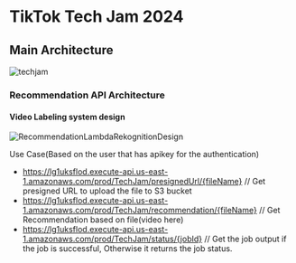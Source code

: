 # TikTok Tech Jam 2024 #

## Main Architecture ##

![techjam](https://github.com/ernraff/tech-jam-2024/assets/103540977/f7824a27-3c7d-48bc-9301-7b7a2eed4ce1)

### Recommendation API Architecture ###

#### Video Labeling system design ####
![RecommendationLambdaRekognitionDesign](https://github.com/ernraff/tech-jam-2024/assets/103540977/0909dc36-950e-4093-9e15-2e5f5ab5e97d)

 Use Case(Based on the user that has apikey for the authentication) 



 
- https://lg1uksflod.execute-api.us-east-1.amazonaws.com/prod/TechJam/presignedUrl/{fileName}   // Get presigned URL to upload the file to S3 bucket 
- https://lg1uksflod.execute-api.us-east-1.amazonaws.com/prod/TechJam/recommendation/{fileName} // Get Recommendation based on file(video here) 
- https://lg1uksflod.execute-api.us-east-1.amazonaws.com/prod/TechJam/status/{jobId} // Get the job output if the job is successful, Otherwise it returns the job status. 
